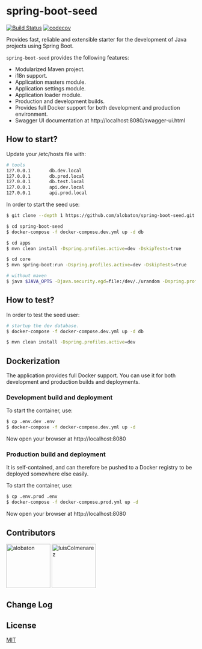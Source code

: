 # spring-boot-seed

[![Build Status](https://travis-ci.org/alobaton/spring-boot-seed.svg?branch=master)](https://travis-ci.org/alobaton/spring-boot-seed)
[![codecov](https://codecov.io/gh/alobaton/spring-boot-seed/branch/master/graph/badge.svg)](https://codecov.io/gh/alobaton/spring-boot-seed)

Provides fast, reliable and extensible starter for the development of Java projects using Spring Boot.

`spring-boot-seed` provides the following features:

- Modularized Maven project.
- i18n support.
- Application masters module.
- Application settings module.
- Application loader module.
- Production and development builds.
- Provides full Docker support for both development and production environment.
- Swagger UI documentation at http://localhost:8080/swagger-ui.html

## How to start?

Update your /etc/hosts file with:

```bash
# tools
127.0.0.1       db.dev.local
127.0.0.1       db.prod.local
127.0.0.1       db.test.local
127.0.0.1       api.dev.local
127.0.0.1       api.prod.local
```
In order to start the seed use:

```bash
$ git clone --depth 1 https://github.com/alobaton/spring-boot-seed.git

$ cd spring-boot-seed
$ docker-compose -f docker-compose.dev.yml up -d db

$ cd apps
$ mvn clean install -Dspring.profiles.active=dev -DskipTests=true

$ cd core
$ mvn spring-boot:run -Dspring.profiles.active=dev -DskipTests=true

# without maven
$ java $JAVA_OPTS -Djava.security.egd=file:/dev/./urandom -Dspring.profiles.active=dev -DskipTests=true -jar /app.jar
```

## How to test?

In order to test the seed user:

```bash
# startup the dev database.
$ docker-compose -f docker-compose.dev.yml up -d db

$ mvn clean install -Dspring.profiles.active=dev
```

## Dockerization

The application provides full Docker support. You can use it for both development and production builds and deployments.

### Development build and deployment

To start the container, use:

```bash
$ cp .env.dev .env
$ docker-compose -f docker-compose.dev.yml up -d
```

Now open your browser at http://localhost:8080

### Production build and deployment

It is self-contained, and can therefore be pushed to a Docker registry to be deployed somewhere else easily.

To start the container, use:

```bash
$ cp .env.prod .env
$ docker-compose -f docker-compose.prod.yml up -d
```

Now open your browser at http://localhost:8080

## Contributors

[<img alt="alobaton" src="https://avatars1.githubusercontent.com/u/9356067?s=460&v=4" width="117">](https://github.com/alobaton)
[<img alt="luisColmenarez" src="https://avatars0.githubusercontent.com/u/16671391?s=400&v=4" width="117">](https://github.com/LuisColmenarez)

## Change Log

## License

[MIT](https://github.com/alobaton/sprin-boot-seed/blob/master/LICENSE)
